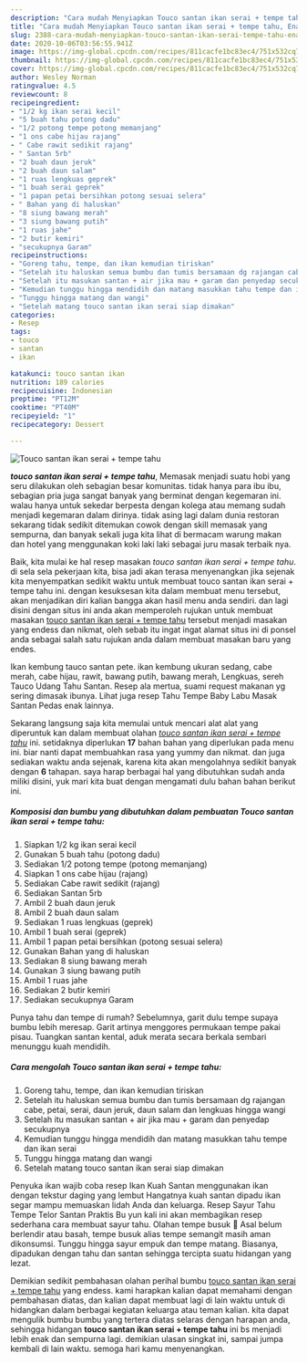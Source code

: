 ```yaml
---
description: "Cara mudah Menyiapkan Touco santan ikan serai + tempe tahu, Enak"
title: "Cara mudah Menyiapkan Touco santan ikan serai + tempe tahu, Enak"
slug: 2388-cara-mudah-menyiapkan-touco-santan-ikan-serai-tempe-tahu-enak
date: 2020-10-06T03:56:55.941Z
image: https://img-global.cpcdn.com/recipes/811cacfe1bc83ec4/751x532cq70/touco-santan-ikan-serai-tempe-tahu-foto-resep-utama.jpg
thumbnail: https://img-global.cpcdn.com/recipes/811cacfe1bc83ec4/751x532cq70/touco-santan-ikan-serai-tempe-tahu-foto-resep-utama.jpg
cover: https://img-global.cpcdn.com/recipes/811cacfe1bc83ec4/751x532cq70/touco-santan-ikan-serai-tempe-tahu-foto-resep-utama.jpg
author: Wesley Norman
ratingvalue: 4.5
reviewcount: 8
recipeingredient:
- "1/2 kg ikan serai kecil"
- "5 buah tahu potong dadu"
- "1/2 potong tempe potong memanjang"
- "1 ons cabe hijau rajang"
- " Cabe rawit sedikit rajang"
- " Santan 5rb"
- "2 buah daun jeruk"
- "2 buah daun salam"
- "1 ruas lengkuas geprek"
- "1 buah serai geprek"
- "1 papan petai bersihkan potong sesuai selera"
- " Bahan yang di haluskan"
- "8 siung bawang merah"
- "3 siung bawang putih"
- "1 ruas jahe"
- "2 butir kemiri"
- "secukupnya Garam"
recipeinstructions:
- "Goreng tahu, tempe, dan ikan kemudian tiriskan"
- "Setelah itu haluskan semua bumbu dan tumis bersamaan dg rajangan cabe, petai, serai, daun jeruk, daun salam dan lengkuas hingga wangi"
- "Setelah itu masukan santan + air jika mau + garam dan penyedap secukupnya"
- "Kemudian tunggu hingga mendidih dan matang masukkan tahu tempe dan ikan serai"
- "Tunggu hingga matang dan wangi"
- "Setelah matang touco santan ikan serai siap dimakan"
categories:
- Resep
tags:
- touco
- santan
- ikan

katakunci: touco santan ikan 
nutrition: 189 calories
recipecuisine: Indonesian
preptime: "PT12M"
cooktime: "PT40M"
recipeyield: "1"
recipecategory: Dessert

---
```



![Touco santan ikan serai + tempe tahu](https://img-global.cpcdn.com/recipes/811cacfe1bc83ec4/751x532cq70/touco-santan-ikan-serai-tempe-tahu-foto-resep-utama.jpg)

<b><i>touco santan ikan serai + tempe tahu</i></b>, Memasak menjadi suatu hobi yang seru dilakukan oleh sebagian besar komunitas. tidak hanya para ibu ibu, sebagian pria juga sangat banyak yang berminat dengan kegemaran ini. walau hanya untuk sekedar berpesta dengan kolega atau memang sudah menjadi kegemaran dalam dirinya. tidak asing lagi dalam dunia restoran sekarang tidak sedikit ditemukan cowok dengan skill memasak yang sempurna, dan banyak sekali juga kita lihat di bermacam warung makan dan hotel yang menggunakan koki laki laki sebagai juru masak terbaik nya.

Baik, kita mulai ke hal resep masakan <i>touco santan ikan serai + tempe tahu</i>. di sela sela pekerjaan kita, bisa jadi akan terasa menyenangkan jika sejenak kita menyempatkan sedikit waktu untuk membuat touco santan ikan serai + tempe tahu ini. dengan kesuksesan kita dalam membuat menu tersebut, akan menjadikan diri kalian bangga akan hasil menu anda sendiri. dan lagi disini dengan situs ini anda akan memperoleh rujukan untuk membuat masakan <u>touco santan ikan serai + tempe tahu</u> tersebut menjadi masakan yang endess dan nikmat, oleh sebab itu ingat ingat alamat situs ini di ponsel anda sebagai salah satu rujukan anda dalam membuat masakan baru yang endes.

Ikan kembung tauco santan pete. ikan kembung ukuran sedang, cabe merah, cabe hijau, rawit, bawang putih, bawang merah, Lengkuas, sereh Tauco Udang Tahu Santan. Resep ala mertua, suami request makanan yg sering dimasak ibunya. Lihat juga resep Tahu Tempe Baby Labu Masak Santan Pedas enak lainnya.


Sekarang langsung saja kita memulai untuk mencari alat alat yang diperuntuk kan dalam membuat olahan <u><i>touco santan ikan serai + tempe tahu</i></u> ini. setidaknya diperlukan <b>17</b> bahan bahan yang diperlukan pada menu ini. biar nanti dapat membuahkan rasa yang yummy dan nikmat. dan juga sediakan waktu anda sejenak, karena kita akan mengolahnya sedikit banyak dengan <b>6</b> tahapan. saya harap berbagai hal yang dibutuhkan sudah anda miliki disini, yuk mari kita buat dengan mengamati dulu bahan bahan berikut ini.

<!--inarticleads1-->

##### Komposisi dan bumbu yang dibutuhkan dalam pembuatan Touco santan ikan serai + tempe tahu:

1. Siapkan 1/2 kg ikan serai kecil
1. Gunakan 5 buah tahu (potong dadu)
1. Sediakan 1/2 potong tempe (potong memanjang)
1. Siapkan 1 ons cabe hijau (rajang)
1. Sediakan  Cabe rawit sedikit (rajang)
1. Sediakan  Santan 5rb
1. Ambil 2 buah daun jeruk
1. Ambil 2 buah daun salam
1. Sediakan 1 ruas lengkuas (geprek)
1. Ambil 1 buah serai (geprek)
1. Ambil 1 papan petai bersihkan (potong sesuai selera)
1. Gunakan  Bahan yang di haluskan
1. Sediakan 8 siung bawang merah
1. Gunakan 3 siung bawang putih
1. Ambil 1 ruas jahe
1. Sediakan 2 butir kemiri
1. Sediakan secukupnya Garam


Punya tahu dan tempe di rumah? Sebelumnya, garit dulu tempe supaya bumbu lebih meresap. Garit artinya menggores permukaan tempe pakai pisau. Tuangkan santan kental, aduk merata secara berkala sembari menunggu kuah mendidih. 

<!--inarticleads2-->

##### Cara mengolah Touco santan ikan serai + tempe tahu:

1. Goreng tahu, tempe, dan ikan kemudian tiriskan
1. Setelah itu haluskan semua bumbu dan tumis bersamaan dg rajangan cabe, petai, serai, daun jeruk, daun salam dan lengkuas hingga wangi
1. Setelah itu masukan santan + air jika mau + garam dan penyedap secukupnya
1. Kemudian tunggu hingga mendidih dan matang masukkan tahu tempe dan ikan serai
1. Tunggu hingga matang dan wangi
1. Setelah matang touco santan ikan serai siap dimakan


Penyuka ikan wajib coba resep Ikan Kuah Santan menggunakan ikan dengan tekstur daging yang lembut Hangatnya kuah santan dipadu ikan segar mampu memuaskan lidah Anda dan keluarga. Resep Sayur Tahu Tempe Telor Santan Praktis Bu yun kali ini akan membagikan resep sederhana cara membuat sayur tahu. Olahan tempe busuk 🍳 Asal belum berlendir atau basah, tempe busuk alias tempe semangit masih aman dikonsumsi. Tunggu hingga sayur empuk dan tempe matang. Biasanya, dipadukan dengan tahu dan santan sehingga tercipta suatu hidangan yang lezat. 

Demikian sedikit pembahasan olahan perihal bumbu <u>touco santan ikan serai + tempe tahu</u> yang endess. kami harapkan kalian dapat memahami dengan pembahasan diatas, dan kalian dapat membuat lagi di lain waktu untuk di hidangkan dalam berbagai kegiatan keluarga atau teman kalian. kita dapat mengulik bumbu bumbu yang tertera diatas selaras dengan harapan anda, sehingga hidangan <b>touco santan ikan serai + tempe tahu</b> ini bs menjadi lebih enak dan sempurna lagi. demikian ulasan singkat ini, sampai jumpa kembali di lain waktu. semoga hari kamu menyenangkan.
